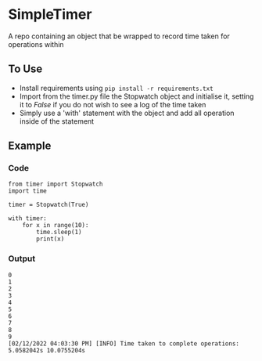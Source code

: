 # SimpleTimer

A repo containing an object that be wrapped to record time taken for operations within

## To Use

- Install requirements using `pip install -r requirements.txt`
- Import from the timer.py file the Stopwatch object and initialise it, setting it to _False_ if you do not wish to see a log of the time taken
- Simply use a 'with' statement with the object and add all operation inside of the statement

## Example

### Code

```
from timer import Stopwatch
import time

timer = Stopwatch(True)

with timer:
    for x in range(10):
        time.sleep(1)
        print(x)
```

### Output

```
0
1
2
3
4
5
6
7
8
9
[02/12/2022 04:03:30 PM] [INFO] Time taken to complete operations: 5.0582042s 10.0755204s
```
